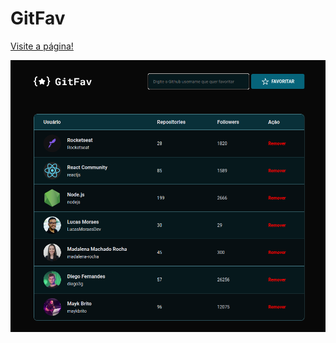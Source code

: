 # GitFav

<a href="https://codepen.io/lucasmoraesdev/full/xxzoEvQ">Visite a página!</a>

<img src="Screenshot_20221213_174840.png">

